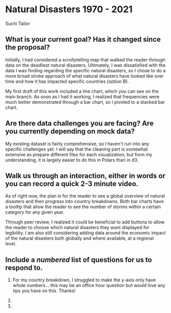 # Natural Disasters 1970 - 2021

Suchi Tailor

## What is your current goal? Has it changed since the proposal?
Initially, I had considered a scrollytelling map that walked the reader through data on the deadliest natural disasters. Ultimately, I was dissatisfied with the data I was finding regarding the specific natural disasters, so I chose to do a more broad stroke approach of what natural disasters have looked like over time and how it has impacted specific countries (option B). 

My first draft of this work included a line chart, which you can see on the main branch. As soon as I had it working, I realized that frequencies were much better demonstrated through a bar chart, so I pivoted to a stacked bar chart. 


## Are there data challenges you are facing? Are you currently depending on mock data?
My existing dataset is fairly comprehensive, so I haven't run into any specific challenges yet. I will say that the cleaning part is somewhat extensive as prepare different files for each visualization; but from my understanding, it is largely easier to do this in Polars than in d3.

## Walk us through an interaction, either in words or you can record a quick 2-3 minute video.
As of right now, the plan is for the reader to see a global overview of natural disasters and then progress into country breakdowns. Both bar charts have a tooltip that allow the reader to see the number of storms within a certain category for any given year. 

Through peer review, I realized it could be beneficial to add buttons to allow the reader to choose which natural disasters they want displayed for legibility. I am also still considering adding data around the economic impact of the natural disasters both globally and where available, at a regional level. 

## Include a _numbered_ list of questions for us to respond to.

1. For my country breakdown, I struggled to make the y-axis only have whole numbers... this may be an office hour question but would love any tips you have on this. Thanks!

2. 

3. 
